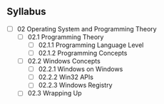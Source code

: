## Syllabus

- [ ] 02 Operating System and Programming Theory
  - [ ] 02.1 Programming Theory
    - [ ] 02.1.1 Programming Language Level
    - [ ] 02.1.2 Programming Concepts
  - [ ] 02.2 Windows Concepts
    - [ ] 02.2.1 Windows on Windows
    - [ ] 02.2.2 Win32 APIs
    - [ ] 02.2.3 Windows Registry
  - [ ] 02.3 Wrapping Up
